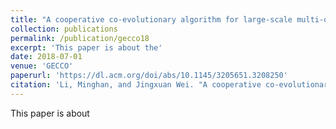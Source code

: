 ```yaml
---
title: "A cooperative co-evolutionary algorithm for large-scale multi-objective optimization problems"
collection: publications
permalink: /publication/gecco18
excerpt: 'This paper is about the'
date: 2018-07-01
venue: 'GECCO'
paperurl: 'https://dl.acm.org/doi/abs/10.1145/3205651.3208250'
citation: 'Li, Minghan, and Jingxuan Wei. "A cooperative co-evolutionary algorithm for large-scale multi-objective optimization problems." Proceedings of the Genetic and Evolutionary Computation Conference Companion. 2018.'
---
```

This paper is about 

